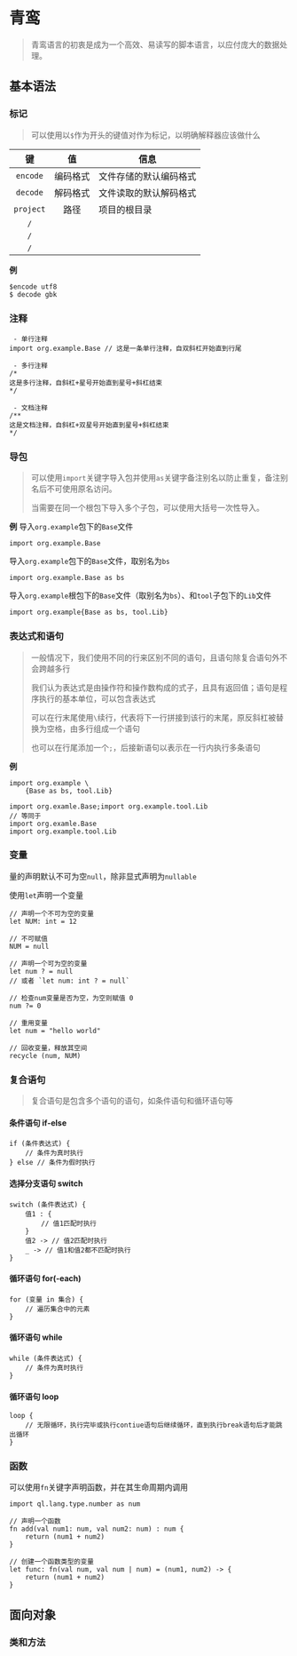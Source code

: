 # 青鸾

> 青鸾语言的初衷是成为一个高效、易读写的脚本语言，以应付庞大的数据处理。

## 基本语法

### 标记

> 可以使用以`$`作为开头的键值对作为标记，以明确解释器应该做什么

|     键     |  值   | 信息          |
|:---------:|:----:|-------------|
| `encode`  | 编码格式 | 文件存储的默认编码格式 |
| `decode`  | 解码格式 | 文件读取的默认解码格式 |
| `project` |  路径  | 项目的根目录      |
|    `/`    |      |             |
|    `/`    |      |             |
|    `/`    |      |             |

**例**

```ql
$encode utf8
$ decode gbk
```

### 注释

```ql
 - 单行注释
import org.example.Base // 这是一条单行注释，自双斜杠开始直到行尾

 - 多行注释
/*
这是多行注释，自斜杠+星号开始直到星号+斜杠结束
*/

 - 文档注释
/**
这是文档注释，自斜杠+双星号开始直到星号+斜杠结束
*/
```

### 导包

> 可以使用`import`关键字导入包并使用`as`关键字备注别名以防止重复，备注别名后不可使用原名访问。
>
> 当需要在同一个根包下导入多个子包，可以使用大括号一次性导入。

**例**
导入`org.example`包下的`Base`文件

```ql
import org.example.Base
```

导入`org.example`包下的`Base`文件，取别名为`bs`

```ql
import org.example.Base as bs
```

导入`org.example`根包下的`Base`文件（取别名为`bs`）、和`tool`子包下的`Lib`文件

```ql
import org.example{Base as bs, tool.Lib}
```

### 表达式和语句

> 一般情况下，我们使用不同的行来区别不同的语句，且语句除复合语句外不会跨越多行
> 
> 我们认为表达式是由操作符和操作数构成的式子，且具有返回值；语句是程序执行的基本单位，可以包含表达式
> 
> 可以在行末尾使用`\`续行，代表将下一行拼接到该行的末尾，原反斜杠被替换为空格，由多行组成一个语句
> 
> 也可以在行尾添加一个`;`，后接新语句以表示在一行内执行多条语句

**例**

```ql
import org.example \
	{Base as bs, tool.Lib}

import org.examle.Base;import org.example.tool.Lib
// 等同于
import org.examle.Base
import org.example.tool.Lib
```

### 变量

量的声明默认不可为空`null`，除非显式声明为`nullable`

使用`let`声明一个变量

```ql
// 声明一个不可为空的变量
let NUM: int = 12

// 不可赋值
NUM = null

// 声明一个可为空的变量
let num ? = null
// 或者 `let num: int ? = null`

// 检查num变量是否为空，为空则赋值 0
num ?= 0

// 重用变量
let num = "hello world"

// 回收变量，释放其空间
recycle (num, NUM)
```

### 复合语句

> 复合语句是包含多个语句的语句，如条件语句和循环语句等

#### 条件语句 **if-else**

```ql
if (条件表达式) {
	// 条件为真时执行
} else // 条件为假时执行
```

#### 选择分支语句 **switch**

```ql
switch (条件表达式) {
	值1 : {
		// 值1匹配时执行
	}
	值2 -> // 值2匹配时执行
	_ -> // 值1和值2都不匹配时执行
}
```

#### 循环语句 **for(-each)**

```ql
for (变量 in 集合) {
	// 遍历集合中的元素
}	
```

#### 循环语句 **while**

```ql
while (条件表达式) {
	// 条件为真时执行
}	
```

#### 循环语句 **loop**
```ql
loop {
	// 无限循环，执行完毕或执行contiue语句后继续循环，直到执行break语句后才能跳出循环
}
```

### 函数

可以使用`fn`关键字声明函数，并在其生命周期内调用

```ql
import ql.lang.type.number as num

// 声明一个函数
fn add(val num1: num, val num2: num) : num {
	return (num1 + num2)
}

// 创建一个函数类型的变量
let func: fn(val num, val num | num) = (num1, num2) -> {
	return (num1 + num2)
}
```

## 面向对象

### 类和方法






